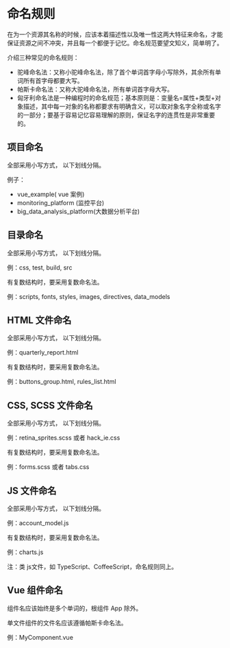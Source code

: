 # 命名规则

在为一个资源其名称的时候，应该本着描述性以及唯一性这两大特征来命名，才能保证资源之间不冲突，并且每一个都便于记忆。命名规范要望文知义，简单明了。

介绍三种常见的命名规则：

* 驼峰命名法：又称小驼峰命名法，除了首个单词首字母小写除外，其余所有单词所有首字母都要大写。
* 帕斯卡命名法：又称大驼峰命名法，所有单词首字母大写。
* 匈牙利命名法是一种编程时的命名规范；基本原则是：变量名=属性+类型+对象描述，其中每一对象的名称都要求有明确含义，可以取对象名字全称或名字的一部分；要基于容易记忆容易理解的原则，保证名字的连贯性是非常重要的。


## 项目命名

全部采用小写方式， 以下划线分隔。

例子：

  * vue_example( vue 案例)
  * monitoring_platform (监控平台)
  * big_data_analysis_platform(大数据分析平台)

## 目录命名

全部采用小写方式， 以下划线分隔。

例：css, test, build, src

有复数结构时，要采用复数命名法。

例：scripts, fonts, styles, images, directives, data_models

## HTML 文件命名

全部采用小写方式， 以下划线分隔。

例：quarterly_report.html

有复数结构时，要采用复数命名法。

例：buttons_group.html, rules_list.html

## CSS, SCSS 文件命名

全部采用小写方式， 以下划线分隔。

例：retina_sprites.scss 或者 hack_ie.css

有复数结构时，要采用复数命名法。

例：forms.scss 或者 tabs.css

## JS 文件命名

全部采用小写方式， 以下划线分隔。

例：account_model.js

有复数结构时，要采用复数命名法。

例：charts.js

注：类 js文件，如 TypeScript、CoffeeScript，命名规则同上。

## Vue 组件命名

组件名应该始终是多个单词的，根组件 App 除外。

单文件组件的文件名应该遵循帕斯卡命名法。

例：MyComponent.vue
